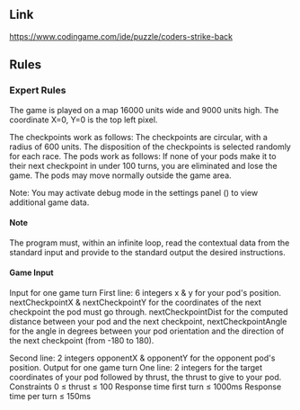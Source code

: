 ## Link

<https://www.codingame.com/ide/puzzle/coders-strike-back>

## Rules

### Expert Rules

The game is played on a map 16000 units wide and 9000 units high. The coordinate X=0, Y=0 is the top left pixel.

The checkpoints work as follows:
The checkpoints are circular, with a radius of 600 units.
The disposition of the checkpoints is selected randomly for each race.
The pods work as follows:
If none of your pods make it to their next checkpoint in under 100 turns, you are eliminated and lose the game.
The pods may move normally outside the game area.

Note: You may activate debug mode in the settings panel () to view additional game data.

#### Note

The program must, within an infinite loop, read the contextual data from the standard input and provide to the standard output the desired instructions.

#### Game Input

Input for one game turn
First line: 6 integers x & y for your pod's position. nextCheckpointX & nextCheckpointY for the coordinates of the next checkpoint the pod must go through. nextCheckpointDist for the computed distance between your pod and the next checkpoint, nextCheckpointAngle for the angle in degrees between your pod orientation and the direction of the next checkpoint (from -180 to 180).

Second line: 2 integers opponentX & opponentY for the opponent pod's position.
Output for one game turn
One line: 2 integers for the target coordinates of your pod followed by thrust, the thrust to give to your pod.
Constraints
0 ≤ thrust ≤ 100
Response time first turn ≤ 1000ms
Response time per turn ≤ 150ms